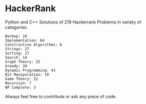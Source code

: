 # HackerRank

Python and C++ Solutions of 219 Hackerrank Problems in variety of categories.

    Warmup: 10
    Implementation: 64
    Constructive Algorithms: 6
    Strings: 27
    Sorting: 17
    Search: 14
    Graph Theory: 22
    Greedy: 20
    Dynamic Programming: 43
    Bit Manipulation: 19
    Game Theory: 22
    Recursion: 7
    NP Complete: 3


Always feel free to contribute or ask any piece of code.
